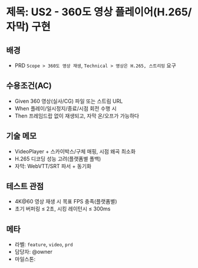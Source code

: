 # 제목: US2 - 360도 영상 플레이어(H.265/자막) 구현

## 배경
- PRD `Scope > 360도 영상 재생`, `Technical > 영상은 H.265, 스트리밍` 요구

## 수용조건(AC)
- Given 360 영상(실사/CG) 파일 또는 스트림 URL
- When 플레이/일시정지/종료/시점 회전 수행 시
- Then 프레임드랍 없이 재생되고, 자막 온/오프가 가능하다

## 기술 메모
- VideoPlayer + 스카이박스/구체 매핑, 시점 왜곡 최소화
- H.265 디코딩 성능 고려(플랫폼별 폴백)
- 자막: WebVTT/SRT 파서 + 동기화

## 테스트 관점
- 4K@60 영상 재생 시 목표 FPS 충족(플랫폼별)
- 초기 버퍼링 ≤ 2초, 시킹 레이턴시 ≤ 300ms

## 메타
- 라벨: `feature`, `video`, `prd`
- 담당자: @owner
- 마일스톤: <YYYY-MM>
